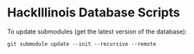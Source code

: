 # HackIllinois Database Scripts


To update submodules (get the latest version of the database):
```
git submodule update --init --recursive --remote
```

